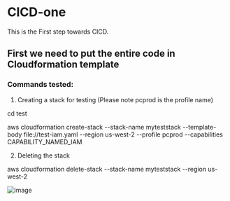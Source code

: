 # CICD-one
This is the First step towards CICD.

## First we need to put the entire code in Cloudformation template


### Commands tested:

1. Creating a stack for testing (Please note pcprod is the profile name)

cd test

aws cloudformation create-stack --stack-name myteststack --template-body file://test-iam.yaml --region us-west-2 --profile pcprod --capabilities CAPABILITY_NAMED_IAM

2. Deleting the stack

aws cloudformation delete-stack --stack-name myteststack --region us-west-2

![image](https://user-images.githubusercontent.com/19222886/139279827-b6286fe6-9b52-4c00-96de-5b637c68320c.png)
